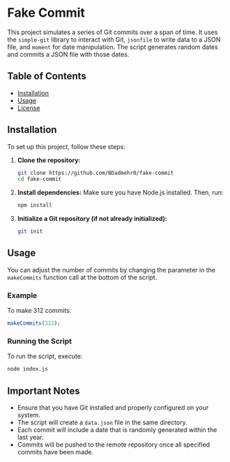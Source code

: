 # Fake Commit

This project simulates a series of Git commits over a span of time. It uses the `simple-git` library to interact with Git, `jsonfile` to write data to a JSON file, and `moment` for date manipulation. The script generates random dates and commits a JSON file with those dates.

## Table of Contents
- [Installation](#installation)
- [Usage](#usage)
- [License](#license)

## Installation

To set up this project, follow these steps:

1. **Clone the repository:**
   ```bash
   git clone https://github.com/BDadmehr0/fake-commit
   cd fake-commit
   ```

2. **Install dependencies:**
   Make sure you have Node.js installed. Then, run:
   ```bash
   npm install
   ```

3. **Initialize a Git repository (if not already initialized):**
   ```bash
   git init
   ```

## Usage

You can adjust the number of commits by changing the parameter in the `makeCommits` function call at the bottom of the script.

### Example

To make 312 commits:
```javascript
makeCommits(312);
```

### Running the Script

To run the script, execute:
```bash
node index.js
```

## Important Notes

- Ensure that you have Git installed and properly configured on your system.
- The script will create a `data.json` file in the same directory.
- Each commit will include a date that is randomly generated within the last year.
- Commits will be pushed to the remote repository once all specified commits have been made.
